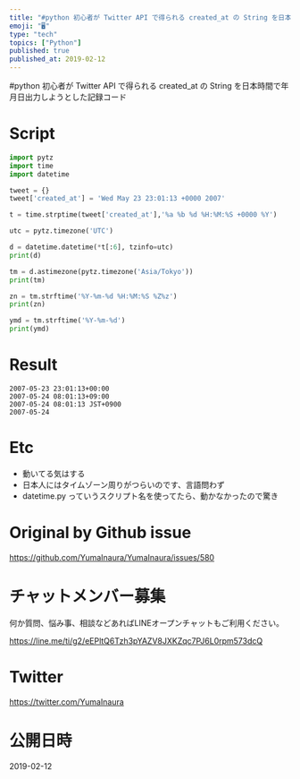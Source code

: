 ```yaml
---
title: "#python 初心者が Twitter API で得られる created_at の String を日本時間で年月日出力しようとした記録"
emoji: "🖥"
type: "tech"
topics: ["Python"]
published: true
published_at: 2019-02-12
---
```


#python 初心者が Twitter API で得られる created_at の String を日本時間で年月日出力しようとした記録コード


# Script
```py
import pytz
import time
import datetime

tweet = {}
tweet['created_at'] = 'Wed May 23 23:01:13 +0000 2007'

t = time.strptime(tweet['created_at'],'%a %b %d %H:%M:%S +0000 %Y')

utc = pytz.timezone('UTC')

d = datetime.datetime(*t[:6], tzinfo=utc)
print(d)

tm = d.astimezone(pytz.timezone('Asia/Tokyo'))
print(tm)

zn = tm.strftime('%Y-%m-%d %H:%M:%S %Z%z')
print(zn)

ymd = tm.strftime('%Y-%m-%d')
print(ymd)
```

# Result

```
2007-05-23 23:01:13+00:00
2007-05-24 08:01:13+09:00
2007-05-24 08:01:13 JST+0900
2007-05-24
```

# Etc

- 動いてる気はする
- 日本人にはタイムゾーン周りがつらいのです、言語問わず
- datetime.py っていうスクリプト名を使ってたら、動かなかったので驚き


# Original by Github issue

https://github.com/YumaInaura/YumaInaura/issues/580








<!-- Update From Qiita API -->

# チャットメンバー募集


何か質問、悩み事、相談などあればLINEオープンチャットもご利用ください。

https://line.me/ti/g2/eEPltQ6Tzh3pYAZV8JXKZqc7PJ6L0rpm573dcQ





# Twitter


https://twitter.com/YumaInaura


<!-- Update From Qiita API -->



# 公開日時

2019-02-12
